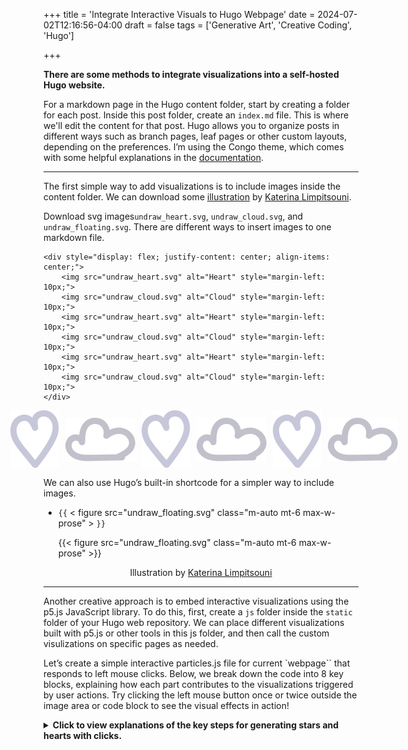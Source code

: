 +++
title = 'Integrate Interactive Visuals to Hugo Webpage'
date = 2024-07-02T12:16:56-04:00
draft = false
tags = ['Generative Art', 'Creative Coding', 'Hugo']

+++

**There are some methods to integrate visualizations into a self-hosted Hugo website.**

For a markdown page in the Hugo content folder, start by creating a folder for each post.  Inside this post folder, create an `index.md` file. This is where we'll edit the content for that post. Hugo allows you to organize posts in different ways such as branch pages, leaf pages or other custom layouts, depending on the preferences. I’m using the Congo theme, which comes with some helpful explanations in the [documentation](https://jpanther.github.io/congo/docs/content-examples). 

--- 
The first simple way to add visualizations is to include images inside the content folder. We can download some [illustration](https://undraw.co/illustrations) by <a href="https://ninalimpi.com/">Katerina Limpitsouni</a>.  

Download svg images`undraw_heart.svg`, `undraw_cloud.svg`, and `undraw_floating.svg`. There are different ways to insert images to one markdown file. 

```
<div style="display: flex; justify-content: center; align-items: center;">
    <img src="undraw_heart.svg" alt="Heart" style="margin-left: 10px;">
    <img src="undraw_cloud.svg" alt="Cloud" style="margin-left: 10px;">
    <img src="undraw_heart.svg" alt="Heart" style="margin-left: 10px;">
    <img src="undraw_cloud.svg" alt="Cloud" style="margin-left: 10px;">
    <img src="undraw_heart.svg" alt="Heart" style="margin-left: 10px;">
    <img src="undraw_cloud.svg" alt="Cloud" style="margin-left: 10px;">
</div>
```
<div style="display: flex; justify-content: center; align-items: center;">
    <img src="undraw_heart.svg" alt="Heart" style="margin-left: 10px;">
    <img src="undraw_cloud.svg" alt="Cloud" style="margin-left: 10px;">
    <img src="undraw_heart.svg" alt="Heart" style="margin-left: 10px;">
    <img src="undraw_cloud.svg" alt="Cloud" style="margin-left: 10px;">
    <img src="undraw_heart.svg" alt="Heart" style="margin-left: 10px;">
   <img src="undraw_cloud.svg" alt="Cloud" style="margin-left: 10px;">
</div>

We can also use Hugo’s built-in shortcode for a simpler way to include images. 
- `{{` < figure src="undraw_floating.svg" class="m-auto mt-6 max-w-prose" >  `}}`

    {{< figure src="undraw_floating.svg" class="m-auto mt-6 max-w-prose" >}}    

<p style="text-align: center;">
    Illustration by <a href="https://ninalimpi.com/">Katerina Limpitsouni</a>
</p>

<script src="https://cdn.jsdelivr.net/npm/p5@1.4.0/lib/p5.js"></script> <!-- load p5.js from CDN--> 
<script src="/js/particles.js"></script> <!-- pick the script  -->

--- 
Another creative approach is to embed interactive visualizations using the p5.js JavaScript library. To do this, first, create a `js` folder inside the `static` folder of your Hugo web repository. We can place different visualizations built with p5.js or other tools in this js folder, and then call the custom visulizations on specific pages as needed.

Let’s create a simple interactive particles.js file for current `webpage`` that responds to left mouse clicks. Below, we break down the code into 8 key blocks, explaining how each part contributes to the visualizations triggered by user actions. Try clicking the left mouse button once or twice outside the image area or code block to see the visual effects in action!

<details>

<summary>
<b>Click to view explanations of the key steps for generating stars and hearts with clicks.</b>
</summary>
*Step 1: Setting Up Variables*

```
let particles = [];
let clickCount = 0;
```
- `particles` is an array that will hold all the particle objects we create.
- `clickCount` keeps track of the number of left mouse clicks to determine which shape to generate.


*Step 2: Setting Up the Canvas*

Creates a full-window canvas positioned behind other content.
```
function setup() {
  let canvas = createCanvas(windowWidth, windowHeight);
  canvas.position(0, 0);
  canvas.style('z-index', '-1');
  canvas.style('position', 'fixed');
}
```

- `setup()` is a special function in p5.js that runs once when the program starts.
- `createCanvas(windowWidth, windowHeight)` creates a canvas that covers the <u>entire browser window</u>.
- `canvas.position(0, 0)` positions the canvas at the top-left corner of the window.
- `canvas.style('z-index', '-1')` moves the canvas behind other content on the page.
- `canvas.style('position', 'fixed')` ensures the canvas stays fixed in place as the user scrolls.


*Step 3: Drawing and Updating the Canvas*

```
function draw() {
  clear(); // Clears the canvas, making it transparent

  for (let i = particles.length - 1; i >= 0; i--) {
    particles[i].update();
    particles[i].show();
    if (particles[i].finished()) {
      particles.splice(i, 1);
    }
  }
}

```
Continuously clears and redraws particles, removing them when they fade out.

- `draw()` is a special function that continuously executes the code inside it, typically at 60 frames per second.
- `clear()` clears the entire canvas, making it transparent, so the previous frame is removed.
- This for loop goes through each particle in the particles array in reverse order (to avoid issues when removing particles).
- `particles[i].update()` updates the particle's position and state.
- `particles[i].show()` displays the particle on the canvas.
- If the `particle` has "finished" (its alpha value is below zero), it's removed from the array using particles.splice(i, 1).


*Step 4: Handling Mouse Clicks*

```
function mousePressed() {
  clickCount++;
  setTimeout(() => {
    if (clickCount === 1) {
      addParticles('star');
    } else if (clickCount === 2) {
      addParticles('heart');
    }
    clickCount = 0; // Reset click count
  }, 250);
}

```
Tracks single or double clicks to decide which shape to generate.

- `mousePressed()` is a built-in p5.js function that triggers whenever the mouse is pressed.
- `clickCount++` increments the clickCount variable each time the mouse is clicked.
- `setTimeout()` waits for `250 milliseconds` to check the number of clicks.
- If clickCount equals 1, it calls `addParticles('star')` to generate star-shaped particles.
- If clickCount equals 2, it calls `addParticles('heart')` to generate heart-shaped particles.
-  `clickCount = 0` resets the click count after processing.


*Step 5: Adding Particles*

```
function addParticles(shape) {
  for (let i = 0; i < 10; i++) { // Generate 10 particles
    particles.push(new Particle(mouseX, mouseY, shape));
  }
}
```
- `addParticles(shape)` creates 10 new particles at the current mouse position (mouseX, mouseY).
- Each particle is pushed into the particles array with a specified shape `(star or heart)`.

*Step 6: Adjusting Canvas Size on Window Resize*

```
function windowResized() {
  resizeCanvas(windowWidth, windowHeight);
}
```
- `windowResized()` is a p5.js function that triggers whenever the browser window is resized.
- `resizeCanvas(windowWidth, windowHeight)` adjusts the canvas size to match the new window dimensions.

*Step 7: Creating the Particle Class*

```
class Particle {
  constructor(x, y, shape) {
    this.x = x;
    this.y = y;
    this.vx = random(-1, 1);
    this.vy = random(-1, 1);
    this.alpha = 255;
    this.color = color(random(255), random(255), random(255), this.alpha);
    this.shape = shape;
  }
}
```

- This code defines *a Particle class*.
- The `constructor(x, y, shape)` method initializes each particle with:
- `x, y`: Position on the canvas.
- `vx, vy`: Random velocity in both directions.
- `alpha`: Initial transparency (*255 is fully opaque*).
- `color`: Random color with the specified alpha.
- `shape`: The shape of the particle (`star or heart`).


*Step 8: Updating and Showing Star and Heart Particles*

```
  update() {
    this.x += this.vx;
    this.y += this.vy;
    this.alpha -= 5;
    this.color.setAlpha(this.alpha); // Update alpha for fading effect
  }

  finished() {
    return this.alpha < 0;
  }

  show() {
    noStroke();
    fill(this.color);
    if (this.shape === 'star') {
      beginShape();
      for (let i = 0; i < 5; i++) {
        let angle = TWO_PI / 5 * i;
        let x = this.x + cos(angle) * 8;
        let y = this.y + sin(angle) * 8;
        vertex(x, y);
        angle += TWO_PI / 10;
        x = this.x + cos(angle) * 4;
        y = this.y + sin(angle) * 4;
        vertex(x, y);
      }
      endShape(CLOSE);
    } else if (this.shape === 'heart') {
      beginShape();
      vertex(this.x, this.y);
      bezierVertex(this.x - 5, this.y - 5, this.x - 10, this.y + 5, this.x, this.y + 10);
      bezierVertex(this.x + 10, this.y + 5, this.x + 5, this.y - 5, this.x, this.y);
      endShape(CLOSE);
    }
  }
}
```
- `update()`: Updates the particle's position by adding the `velocity` to x and y. 
- `update()` also decreases the alpha value, making the particle more transparent over time.
- `finished()`: Returns true if the particle is `fully transparent (alpha < 0)`, indicating it should be removed from the particles array.
- `show()`: Displays the particle on the canvas:
- `noStroke()` removes any outline from the shape.
- `fill(this.color)` fills the shape with the random particle's color.
- If the particle's shape is `star`, it draws a star using `beginShape(), vertex()`, and `trigonometric functions (cos, sin)`.
- If the shape is `heart`, it draws a heart using `bezierVertex() `to create smooth curves.

</details>